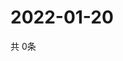 # 2022-01-20
  共 0条

  <!-- BEGIN -->
  <!-- 最后更新时间Thu Jan 20 2022 16:06:23 GMT+0000 (Coordinated Universal Time) -->
  
  <!-- END -->
  
  